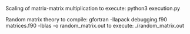Scaling of matrix-matrix multiplication
to execute: python3 execution.py

Random matrix theory
to compile: gfortran -llapack debugging.f90 matrices.f90 -lblas -o random_matrix.out
to execute: ./random_matrix.out

